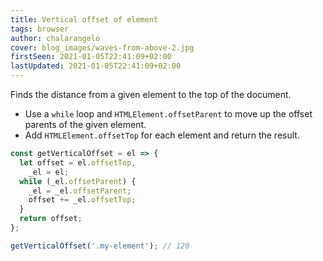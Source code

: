 ```yaml
---
title: Vertical offset of element
tags: browser
author: chalarangelo
cover: blog_images/waves-from-above-2.jpg
firstSeen: 2021-01-05T22:41:09+02:00
lastUpdated: 2021-01-05T22:41:09+02:00
---
```


Finds the distance from a given element to the top of the document.

- Use a `while` loop and `HTMLElement.offsetParent` to move up the offset parents of the given element.
- Add `HTMLElement.offsetTop` for each element and return the result.

```js
const getVerticalOffset = el => {
  let offset = el.offsetTop,
    _el = el;
  while (_el.offsetParent) {
    _el = _el.offsetParent;
    offset += _el.offsetTop;
  }
  return offset;
};
```

```js
getVerticalOffset('.my-element'); // 120
```
